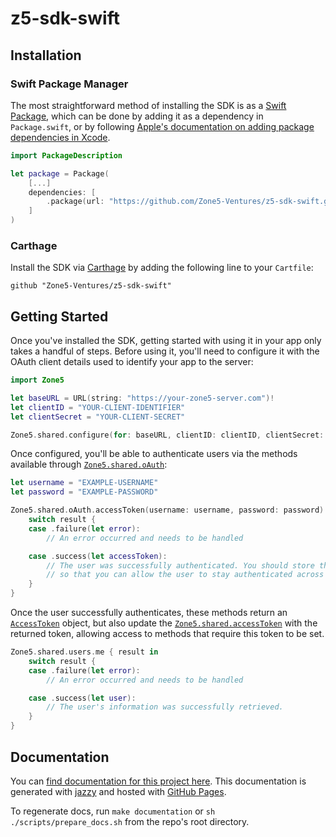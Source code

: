 # z5-sdk-swift

## Installation

### Swift Package Manager
The most straightforward method of installing the SDK is as a [Swift Package](https://swift.org/package-manager/), which can be done by adding it as a dependency in `Package.swift`, or by following [Apple's documentation on adding package dependencies in Xcode](https://developer.apple.com/documentation/xcode/adding_package_dependencies_to_your_app).

```swift
import PackageDescription

let package = Package(
    [...]
    dependencies: [
        .package(url: "https://github.com/Zone5-Ventures/z5-sdk-swift.git", from: "1.0.0"),
    ]
)
```

### Carthage
Install the SDK via [Carthage](https://github.com/Carthage/Carthage) by adding the following line to your `Cartfile`:

```
github "Zone5-Ventures/z5-sdk-swift"
```

## Getting Started

Once you've installed the SDK, getting started with using it in your app only takes a handful of steps. Before using it, you'll need to configure it with the OAuth client details used to identify your app to the server:

```swift
import Zone5

let baseURL = URL(string: "https://your-zone5-server.com")!
let clientID = "YOUR-CLIENT-IDENTIFIER"
let clientSecret = "YOUR-CLIENT-SECRET"

Zone5.shared.configure(for: baseURL, clientID: clientID, clientSecret: clientSecret)
```

Once configured, you'll be able to authenticate users via the methods available through [`Zone5.shared.oAuth`](https://zone5-ventures.github.io/z5-sdk-swift/Classes/OAuthView.html):

```swift
let username = "EXAMPLE-USERNAME"
let password = "EXAMPLE-PASSWORD"

Zone5.shared.oAuth.accessToken(username: username, password: password) { result in
	switch result {
	case .failure(let error):
		// An error occurred and needs to be handled

	case .success(let accessToken):
		// The user was successfully authenticated. You should store this token securely
		// so that you can allow the user to stay authenticated across multiple sessions.
	}
}
```

Once the user successfully authenticates, these methods return an [`AccessToken`](https://zone5-ventures.github.io/z5-sdk-swift/Structs/AccessToken.html) object, but also update the [`Zone5.shared.accessToken`](https://zone5-ventures.github.io/z5-sdk-swift/Classes/Zone5.html#/s:5Zone5AAC11accessTokenAA06AccessC0VSgvp) with the returned token, allowing access to methods that require this token to be set.

```swift
Zone5.shared.users.me { result in
	switch result {
	case .failure(let error):
		// An error occurred and needs to be handled

	case .success(let user):
		// The user's information was successfully retrieved.
	}
}
```

## Documentation
You can [find documentation for this project here](https://zone5-ventures.github.io/z5-sdk-swift/). This documentation is generated with [jazzy](https://github.com/realm/jazzy) and hosted with [GitHub Pages](https://pages.github.com/).

To regenerate docs, run `make documentation` or `sh ./scripts/prepare_docs.sh` from the repo's root directory.
